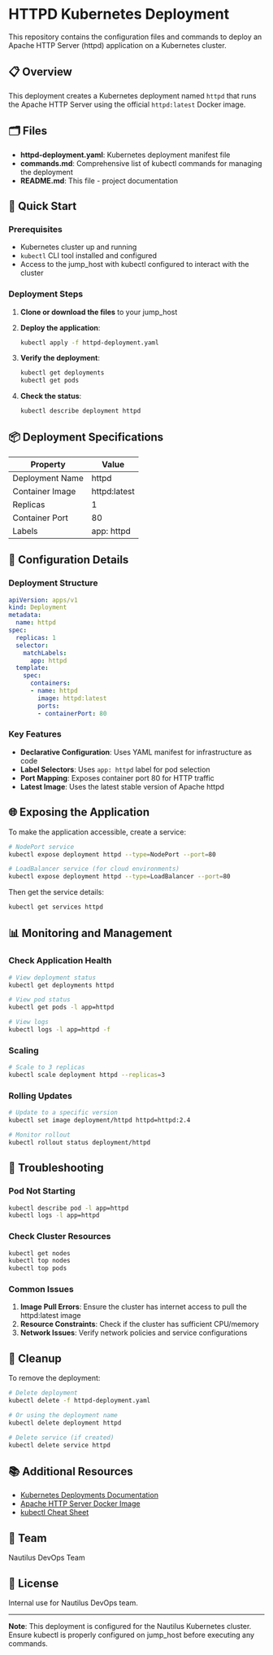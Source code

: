 # HTTPD Kubernetes Deployment

This repository contains the configuration files and commands to deploy an Apache HTTP Server (httpd) application on a Kubernetes cluster.

## 📋 Overview

This deployment creates a Kubernetes deployment named `httpd` that runs the Apache HTTP Server using the official `httpd:latest` Docker image.

## 🗂️ Files

- **httpd-deployment.yaml**: Kubernetes deployment manifest file
- **commands.md**: Comprehensive list of kubectl commands for managing the deployment
- **README.md**: This file - project documentation

## 🚀 Quick Start

### Prerequisites

- Kubernetes cluster up and running
- `kubectl` CLI tool installed and configured
- Access to the jump_host with kubectl configured to interact with the cluster

### Deployment Steps

1. **Clone or download the files** to your jump_host

2. **Deploy the application**:
   ```bash
   kubectl apply -f httpd-deployment.yaml
   ```

3. **Verify the deployment**:
   ```bash
   kubectl get deployments
   kubectl get pods
   ```

4. **Check the status**:
   ```bash
   kubectl describe deployment httpd
   ```

## 📦 Deployment Specifications

| Property | Value |
|----------|-------|
| Deployment Name | httpd |
| Container Image | httpd:latest |
| Replicas | 1 |
| Container Port | 80 |
| Labels | app: httpd |

## 🔧 Configuration Details

### Deployment Structure

```yaml
apiVersion: apps/v1
kind: Deployment
metadata:
  name: httpd
spec:
  replicas: 1
  selector:
    matchLabels:
      app: httpd
  template:
    spec:
      containers:
      - name: httpd
        image: httpd:latest
        ports:
        - containerPort: 80
```

### Key Features

- **Declarative Configuration**: Uses YAML manifest for infrastructure as code
- **Label Selectors**: Uses `app: httpd` label for pod selection
- **Port Mapping**: Exposes container port 80 for HTTP traffic
- **Latest Image**: Uses the latest stable version of Apache httpd

## 🌐 Exposing the Application

To make the application accessible, create a service:

```bash
# NodePort service
kubectl expose deployment httpd --type=NodePort --port=80

# LoadBalancer service (for cloud environments)
kubectl expose deployment httpd --type=LoadBalancer --port=80
```

Then get the service details:
```bash
kubectl get services httpd
```

## 📊 Monitoring and Management

### Check Application Health
```bash
# View deployment status
kubectl get deployments httpd

# View pod status
kubectl get pods -l app=httpd

# View logs
kubectl logs -l app=httpd -f
```

### Scaling
```bash
# Scale to 3 replicas
kubectl scale deployment httpd --replicas=3
```

### Rolling Updates
```bash
# Update to a specific version
kubectl set image deployment/httpd httpd=httpd:2.4

# Monitor rollout
kubectl rollout status deployment/httpd
```

## 🐛 Troubleshooting

### Pod Not Starting
```bash
kubectl describe pod -l app=httpd
kubectl logs -l app=httpd
```

### Check Cluster Resources
```bash
kubectl get nodes
kubectl top nodes
kubectl top pods
```

### Common Issues

1. **Image Pull Errors**: Ensure the cluster has internet access to pull the httpd:latest image
2. **Resource Constraints**: Check if the cluster has sufficient CPU/memory
3. **Network Issues**: Verify network policies and service configurations

## 🧹 Cleanup

To remove the deployment:

```bash
# Delete deployment
kubectl delete -f httpd-deployment.yaml

# Or using the deployment name
kubectl delete deployment httpd

# Delete service (if created)
kubectl delete service httpd
```

## 📚 Additional Resources

- [Kubernetes Deployments Documentation](https://kubernetes.io/docs/concepts/workloads/controllers/deployment/)
- [Apache HTTP Server Docker Image](https://hub.docker.com/_/httpd)
- [kubectl Cheat Sheet](https://kubernetes.io/docs/reference/kubectl/cheatsheet/)

## 👥 Team

Nautilus DevOps Team

## 📄 License

Internal use for Nautilus DevOps team.

---

**Note**: This deployment is configured for the Nautilus Kubernetes cluster. Ensure kubectl is properly configured on jump_host before executing any commands.
```
